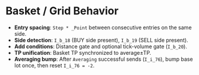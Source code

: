 
# Basket / Grid Behavior

- **Entry spacing**: `Step * _Point` between consecutive entries on the same side.
- **Side detection**: `I_b_18` (BUY side present), `I_b_19` (SELL side present).
- **Add conditions**: Distance gate and optional tick-volume gate (`I_b_20`).
- **TP unification**: Basket TP synchronized to average±TP.
- **Averaging bump**: After `Averaging` successful sends (`I_i_76`), bump base lot once, then reset `I_i_76 = -2`.
